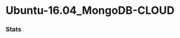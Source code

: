 # Ubuntu-16.04_MongoDB-CLOUD

<h3>
  <span aria-hidden="true" data-icon="&#x21dd;"></span>
  Stats
</h3>

